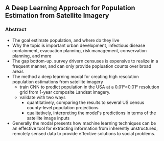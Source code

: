 ## A Deep Learning Approach for Population Estimation from Satellite Imagery
### Abstract
* The goal
  estimate population, and where do they live 
* Why the topic is important
  urban development, infectious disease containment, evacuation planning, risk management, conservation planning, and more
* The gap
  bottom-up. survey drivern censuses is expensive to realize in a frequent manner, and can only provide popluation counts over broad areas
* The method
  a deep learning modal for creating high resolution population estimations from satellite imagery 
  * train CNN to predict population in the USA at a 0.01°×0.01° resolution grid from 1-year composite Landsat imagery. 
  * validate with two ways
    * quantitatively, comparing the results to several US census county-level population projections
    * qualitatively, interpreting the model's predictions in terms of the satellite image inputs
* Generally
  the modal presents how machine learning techniques can be an effective tool for extracting information from inherently unstructured, remotely sensed data to provide effective solutions to social problems.
